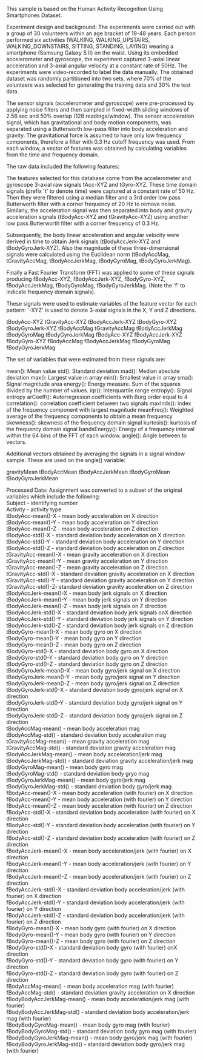 This sample is based on the Human Activity Recognition Using Smartphones Dataset.

Experiment design and background: The experiments were carried out with a group of 30 volunteers within an age bracket of 19-48 years. Each person performed six activities (WALKING, WALKING_UPSTAIRS, WALKING_DOWNSTAIRS, SITTING, STANDING, LAYING) wearing a smartphone (Samsung Galaxy S II) on the waist. Using its embedded accelerometer and gyroscope, the experiment captured 3-axial linear acceleration and 3-axial angular velocity at a constant rate of 50Hz. The experiments were video-recorded to label the data manually. The obtained dataset was randomly partitioned into two sets, where 70% of the volunteers was selected for generating the training data and 30% the test data. 

The sensor signals (accelerometer and gyroscope) were pre-processed by applying noise filters and then sampled in fixed-width sliding windows of 2.56 sec and 50% overlap (128 readings/window). The sensor acceleration signal, which has gravitational and body motion components, was separated using a Butterworth low-pass filter into body acceleration and gravity. The gravitational force is assumed to have only low frequency components, therefore a filter with 0.3 Hz cutoff frequency was used. From each window, a vector of features was obtained by calculating variables from the time and frequency domain. 

The raw data included the following features:

The features selected for this database come from the accelerometer and gyroscope 3-axial raw signals tAcc-XYZ and tGyro-XYZ. These time domain signals (prefix 't' to denote time) were captured at a constant rate of 50 Hz. Then they were filtered using a median filter and a 3rd order low pass Butterworth filter with a corner frequency of 20 Hz to remove noise. Similarly, the acceleration signal was then separated into body and gravity acceleration signals (tBodyAcc-XYZ and tGravityAcc-XYZ) using another low pass Butterworth filter with a corner frequency of 0.3 Hz. 

Subsequently, the body linear acceleration and angular velocity were derived in time to obtain Jerk signals (tBodyAccJerk-XYZ and tBodyGyroJerk-XYZ). Also the magnitude of these three-dimensional signals were calculated using the Euclidean norm (tBodyAccMag, tGravityAccMag, tBodyAccJerkMag, tBodyGyroMag, tBodyGyroJerkMag). 

Finally a Fast Fourier Transform (FFT) was applied to some of these signals producing fBodyAcc-XYZ, fBodyAccJerk-XYZ, fBodyGyro-XYZ, fBodyAccJerkMag, fBodyGyroMag, fBodyGyroJerkMag. (Note the 'f' to indicate frequency domain signals). 

These signals were used to estimate variables of the feature vector for each pattern:  '-XYZ' is used to denote 3-axial signals in the X, Y and Z directions.

tBodyAcc-XYZ
tGravityAcc-XYZ
tBodyAccJerk-XYZ
tBodyGyro-XYZ
tBodyGyroJerk-XYZ
tBodyAccMag
tGravityAccMag
tBodyAccJerkMag
tBodyGyroMag
tBodyGyroJerkMag
fBodyAcc-XYZ
fBodyAccJerk-XYZ
fBodyGyro-XYZ
fBodyAccMag
fBodyAccJerkMag
fBodyGyroMag
fBodyGyroJerkMag

The set of variables that were estimated from these signals are: 

mean(): Mean value
std(): Standard deviation
mad(): Median absolute deviation 
max(): Largest value in array
min(): Smallest value in array
sma(): Signal magnitude area
energy(): Energy measure. Sum of the squares divided by the number of values. 
iqr(): Interquartile range 
entropy(): Signal entropy
arCoeff(): Autorregresion coefficients with Burg order equal to 4
correlation(): correlation coefficient between two signals
maxInds(): index of the frequency component with largest magnitude
meanFreq(): Weighted average of the frequency components to obtain a mean frequency
skewness(): skewness of the frequency domain signal 
kurtosis(): kurtosis of the frequency domain signal 
bandsEnergy(): Energy of a frequency interval within the 64 bins of the FFT of each window.
angle(): Angle between to vectors.

Additional vectors obtained by averaging the signals in a signal window sample. These are used on the angle() variable:

gravityMean
tBodyAccMean
tBodyAccJerkMean
tBodyGyroMean
tBodyGyroJerkMean

Processed Data: Assignment was converted to a subset of the original variables which include the following:  
Subject - identifying number  
Activity - activity type  
tBodyAcc-mean()-X - mean body acceleration on X direction  
tBodyAcc-mean()-Y - mean body acceleration on Y direction  
tBodyAcc-mean()-Z - mean body acceleration on Z direction  
tBodyAcc-std()-X - standard deviation body acceleration on X direction  
tBodyAcc-std()-Y - standard deviation body acceleration on Y direction  
tBodyAcc-std()-Z - standard deviation body acceleration on Z direction  
tGravityAcc-mean()-X - mean gravity acceleration on X direction  
tGravityAcc-mean()-Y - mean gravity acceleration on Y direction  
tGravityAcc-mean()-Z - mean gravity acceleration on Z direction  
tGravityAcc-std()-X - standard deviation gravity acceleration on X direction  
tGravityAcc-std()-Y - standard deviation gravity acceleration on Y direction  
tGravityAcc-std()-Z- standard deviation gravity acceleration on Z direction  
tBodyAccJerk-mean()-X - mean body jerk signals on X direction  
tBodyAccJerk-mean()-Y - mean body jerk signals on Y direction  
tBodyAccJerk-mean()-Z - mean body jerk signals on Z direction  
tBodyAccJerk-std()-X - standard deviation body jerk signals onX direction  
tBodyAccJerk-std()-Y - standard deviation body jerk signals on Y direction  
tBodyAccJerk-std()-Z - standard deviation body jerk signals on Z direction  
tBodyGyro-mean()-X - mean body gyro on X direction  
tBodyGyro-mean()-Y - mean body gyro on Y direction  
tBodyGyro-mean()-Z - mean body gyro on Z direction  
tBodyGyro-std()-X - standard deviation body gyro on X direction  
tBodyGyro-std()-Y - standard deviation body gyro on Y direction  
tBodyGyro-std()-Z - standard deviation body gyro on Z direction  
tBodyGyroJerk-mean()-X - mean body gyro/jerk signal on X direction  
tBodyGyroJerk-mean()-Y - mean body gyro/jerk signal on Y direction  
tBodyGyroJerk-mean()-Z - mean body gyro/jerk signal on Z direction  
tBodyGyroJerk-std()-X - standard deviation body gyro/jerk signal on X direction  
tBodyGyroJerk-std()-Y - standard deviation body gyro/jerk signal on Y direction  
tBodyGyroJerk-std()-Z - standard deviation body gyro/jerk signal on Z direction  
tBodyAccMag-mean() - mean body acceleration mag  
tBodyAccMag-std() - standard deviation body acceleration mag  
tGravityAccMag-mean() - mean gravity acceleration mag  
tGravityAccMag-std() - standard deviation gravity acceleration mag  
tBodyAccJerkMag-mean() - mean body acceleration/jerk mag  
tBodyAccJerkMag-std() - standard deviation gravity acceleration/jerk mag  
tBodyGyroMag-mean() - mean body gyro mag  
tBodyGyroMag-std() - standard deviation body gryo mag  
tBodyGyroJerkMag-mean() - mean body gyro/jerk mag  
tBodyGyroJerkMag-std() - standard deviation body gyro/jerk mag  
fBodyAcc-mean()-X - mean body acceleration (with fourier) on X direction  
fBodyAcc-mean()-Y - mean body acceleration (with fourier) on Y direction  
fBodyAcc-mean()-Z - mean body acceleration (with fourier) on Z direction  
fBodyAcc-std()-X - standard deviation body acceleration (with fourier) on X direction  
fBodyAcc-std()-Y - standard deviation body acceleration (with fourier) on Y direction  
fBodyAcc-std()-Z - standard deviation body acceleration (with fourier) on Z direction  
fBodyAccJerk-mean()-X - mean body acceleration/jerk (with fourier) on X direction  
fBodyAccJerk-mean()-Y - mean body acceleration/jerk (with fourier) on Y direction  
fBodyAccJerk-mean()-Z - mean body acceleration/jerk (with fourier) on Z direction  
fBodyAccJerk-std()-X - standard deviation body acceleration/jerk (with fourier) on X direction  
fBodyAccJerk-std()-Y - standard deviation body acceleration/jerk (with fourier) on Y direction  
fBodyAccJerk-std()-Z - standard deviation body acceleration/jerk (with fourier) on Z direction  
fBodyGyro-mean()-X - mean body gyro (with fourier) on X direction  
fBodyGyro-mean()-Y - mean body gyro (with fourier) on Y direction  
fBodyGyro-mean()-Z - mean body gyro (with fourier) on Z direction  
fBodyGyro-std()-X - standard deviation body gyro (with fourier) onX direction  
fBodyGyro-std()-Y - standard deviation body gyro (with fourier) on Y direction  
fBodyGyro-std()-Z - standard deviation body gyro (with fourier) on Z direction  
fBodyAccMag-mean() - mean body acceleration mag (with fourier)   
fBodyAccMag-std() - standard deviation gravity acceleration on X direction  
fBodyBodyAccJerkMag-mean() - mean body acceleration/jerk mag (with fourier)  
fBodyBodyAccJerkMag-std() - standard deviation body acceleration/jerk mag (with fourier)  
fBodyBodyGyroMag-mean() - mean body gyro mag (with fourier)  
fBodyBodyGyroMag-std() - standard deviation body gyro mag (with fourier)  
fBodyBodyGyroJerkMag-mean() - mean body gyro/jerk mag (with fourier)  
fBodyBodyGyroJerkMag-std() - standard deviation body gyro/jerk mag (with fourier)  

